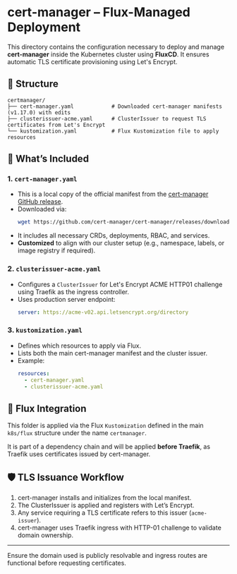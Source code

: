# cert-manager – Flux-Managed Deployment

This directory contains the configuration necessary to deploy and manage **cert-manager** inside the Kubernetes cluster using **FluxCD**. It ensures automatic TLS certificate provisioning using Let's Encrypt.

## 📁 Structure

```
certmanager/
├── cert-manager.yaml            # Downloaded cert-manager manifests (v1.17.0) with edits
├── clusterissuer-acme.yaml      # ClusterIssuer to request TLS certificates from Let's Encrypt
└── kustomization.yaml           # Flux Kustomization file to apply resources
```

## 🔧 What’s Included

### 1. `cert-manager.yaml`
- This is a local copy of the official manifest from the [cert-manager GitHub release](https://github.com/cert-manager/cert-manager/releases/tag/v1.17.0).
- Downloaded via:
  ```bash
  wget https://github.com/cert-manager/cert-manager/releases/download/v1.17.0/cert-manager.yaml
  ```
- It includes all necessary CRDs, deployments, RBAC, and services.
- **Customized** to align with our cluster setup (e.g., namespace, labels, or image registry if required).

### 2. `clusterissuer-acme.yaml`
- Configures a `ClusterIssuer` for Let's Encrypt ACME HTTP01 challenge using Traefik as the ingress controller.
- Uses production server endpoint:
  ```yaml
  server: https://acme-v02.api.letsencrypt.org/directory
  ```

### 3. `kustomization.yaml`
- Defines which resources to apply via Flux.
- Lists both the main cert-manager manifest and the cluster issuer.
- Example:
  ```yaml
  resources:
    - cert-manager.yaml
    - clusterissuer-acme.yaml
  ```

## 🚀 Flux Integration
This folder is applied via the Flux `Kustomization` defined in the main `k8s/flux` structure under the name `certmanager`.

It is part of a dependency chain and will be applied **before Traefik**, as Traefik uses certificates issued by cert-manager.

## 🛡️ TLS Issuance Workflow
1. cert-manager installs and initializes from the local manifest.
2. The ClusterIssuer is applied and registers with Let’s Encrypt.
3. Any service requiring a TLS certificate refers to this issuer (`acme-issuer`).
4. cert-manager uses Traefik ingress with HTTP-01 challenge to validate domain ownership.

---

Ensure the domain used is publicly resolvable and ingress routes are functional before requesting certificates.
